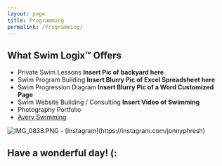 ```yaml
---
layout: page
title: Programming
permalink: /Programming/
---
```

What Swim Logix™ Offers
-----------------------
- Private Swim Lessons
**Insert Pic of backyard here**
- Swim Program Building
**Insert Blurry Pic of Excel Spreadsheet here**
- Swim Progression Diagram
**Insert Blurry Pic of a Word Customized Page**
- Swim Website Building / Consulting
**Insert Video of Swimming**
- Photography Portfolio
- [Avery Swimming](https://github.com/jonnyphresh/jonnyphresh.github.io/blob/master/IMG_0838.PNG)
<img src="/jonnyphresh/jonnyphresh.github.io/blob/master/IMG_0838.PNG?raw=true" alt="IMG_0838.PNG">
- [Instagram](https://instagram.com/jonnyphresh)

Have a wonderful day! (:
------------------------
